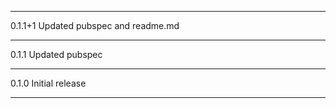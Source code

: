 
---

0.1.1+1  Updated pubspec and readme.md

---

0.1.1  Updated pubspec

---

0.1.0  Initial release

---
